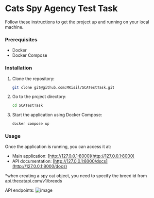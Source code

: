 # Cats Spy Agency Test Task

Follow these instructions to get the project up and running on your local machine.

### Prerequisites

- Docker
- Docker Compose

### Installation

1. Clone the repository:
    ```bash
    git clone git@github.com:MKisil/SCATestTask.git
    ```

2. Go to the project directory:
    ```bash
    cd SCATestTask
    ```

3. Start the application using Docker Compose:
    ```bash
    docker compose up
    ```

### Usage

Once the application is running, you can access it at:

- Main application: [http://127.0.0.1:8000](http://127.0.0.1:8000)
- API documentation: [http://127.0.0.1:8000/docs](http://127.0.0.1:8000/docs)

*when creating a spy cat object, you need to specify the breed id from api.thecatapi.com/v1/breeds

API endpoints:
![image](https://github.com/user-attachments/assets/aabb61e5-c977-4169-9f80-dfb6c0545de7)


